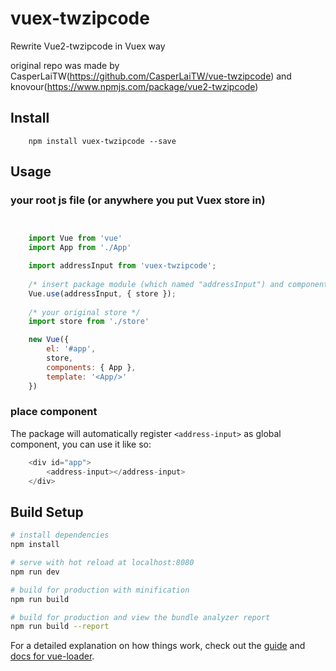 # vuex-twzipcode

Rewrite Vue2-twzipcode in Vuex way 

original repo was made by CasperLaiTW(https://github.com/CasperLaiTW/vue-twzipcode) and knovour(https://www.npmjs.com/package/vue2-twzipcode)

## Install
```
    npm install vuex-twzipcode --save
```

## Usage
### your root js file (or anywhere you put Vuex store in)
```js


    import Vue from 'vue'
    import App from './App'

    import addressInput from 'vuex-twzipcode';
    
    /* insert package module (which named "addressInput") and components */
    Vue.use(addressInput, { store }); 
    
    /* your original store */
    import store from './store' 

    new Vue({
        el: '#app',
        store,
        components: { App },
        template: '<App/>'
    })
```
### place component
The package will automatically register `<address-input>` as global component,
you can use it like so:

```js
    <div id="app">
        <address-input></address-input>
    </div>    
```


## Build Setup

``` bash
# install dependencies
npm install

# serve with hot reload at localhost:8080
npm run dev

# build for production with minification
npm run build

# build for production and view the bundle analyzer report
npm run build --report
```

For a detailed explanation on how things work, check out the [guide](http://vuejs-templates.github.io/webpack/) and [docs for vue-loader](http://vuejs.github.io/vue-loader).
